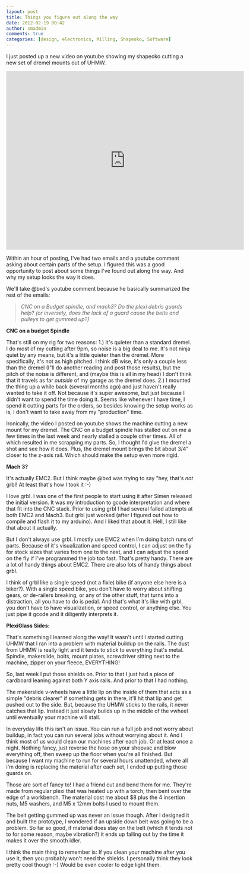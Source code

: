```yaml
---
layout: post
title: Things you figure out along the way
date: 2012-02-19 00:42
author: smadmin
comments: true
categories: [design, electronics, Milling, Shapeoko, Software]
---
```

I just posted up a new video on youtube showing my shapeoko cutting a new set of dremel mounts out of UHMW.

<iframe width="640" height="480" src="http://www.youtube.com/embed/Udd4t5G4mxQ" frameborder="0" allowfullscreen></iframe>

Within an hour of posting, I've had two emails and a youtube comment asking about certain parts of the setup. I figured this was a good opportunity to post about some things I've found out along the way. And why my setup looks the way it does.

We'll take @bxd's youtube comment because he basically summarized the rest of the emails:
<blockquote><em>CNC on a Budget spindle, and mach3?﻿ Do the plexi debris guards help? (or inversely, does the lack of a guard cause the belts and pulleys to get gummed up?)</em></blockquote>
<strong>CNC on a budget Spindle</strong>

That's still on my rig for two reasons: 1.) It's quieter than a standard dremel. I do most of my cutting after 9pm, so noise is a big deal to me. It's not ninja quiet by any means, but it's a little quieter than the dremel. More specifically, it's not as high pitched. I think dB wise, it's only a couple less than the dremel (I"ll do another reading and post those results), but the pitch of the noise is different, and (maybe this is all in my head) I don't think that it travels as far *outside* of my garage as the dremel does. 2.) I mounted the thing up a while back (several months ago) and just haven't really wanted to take it off. Not because it's super awesome, but just because I didn't want to spend the time doing it. Seems like whenever I have time, I spend it cutting parts for the orders, so besides knowing the setup works as is, I don't want to take away from my "production" time.

Ironically, the video I posted on youtube shows the machine cutting a new mount for my dremel. The CNC on a budget spindle has stalled out on me a few times in the last week and nearly stalled a couple other times. All of which resulted in me scrapping my parts. So, I thought I'd give the dremel a shot and see how it does. Plus, the dremel mount brings the bit about 3/4" closer to the z-axis rail. Which should make the setup even more rigid.

<strong>Mach 3?</strong>

It's actually EMC2. But I think maybe @bxd was trying to say "hey, that's *not* grbl! At least that's how I took it :-)

I love grbl. I was one of the first people to start using it after Simen released the initial version. It was my introduction to gcode interpretation and where that fit into the CNC stack. Prior to using grbl I had several failed attempts at both EMC2 and Mach3. But grbl just worked (after I figured out how to compile and flash it to my arduino). And I liked that about it. Hell, I still like that about it actually.

But I don't always use grbl. I mostly use EMC2 when I'm doing batch runs of parts. Because of it's visualization and speed control, I can adjust on the fly for stock sizes that varies from one to the next, and I can adjust the speed on the fly if I've programmed the job too fast. That's pretty handy. There are a lot of handy things about EMC2. There are also lots of handy things about grbl.

I think of grbl like a single speed (not a fixie) bike (if anyone else here is a biker?). With a single speed bike, you don't have to worry about shifting gears, or de-railers breaking, or any of the other stuff, that turns into a distraction, all you have to do is pedal. And that's what it's like with grbl, you don't have to have visualization, or speed control, or anything else. You just pipe it gcode and it diligently interprets it.

<strong>PlexiGlass Sides:</strong>

That's something I learned along the way! It wasn't until I started cutting UHMW that I ran into a problem with material buildup on the rails. The dust from UHMW is really light and it tends to stick to everything that's metal. Spindle, makerslide, bolts, mount plates, screwdriver sitting next to the machine, zipper on your fleece, EVERYTHING!

So, last week I put those shields on. Prior to that I just had a piece of cardboard leaning against both Y axis rails. And prior to that I had nothing.

The makerslide v-wheels have a little lip on the inside of them that acts as a simple "debris clearer" if something gets in there, it'll hit that lip and get pushed out to the side. But, because the UHMW sticks to the rails, it never catches that lip. Instead it just slowly builds up in the middle of the vwheel until eventually your machine will stall.

In everyday life this isn't an issue. You can run a full job and not worry about buildup, in fact you can run several jobs without worrying about it. And I think most of us would clean our machines after each job. Or at least once a night. Nothing fancy, just reverse the hose on your shopvac and blow everything off, then sweep up the floor when you're all finished. But because I want my machine to run for several hours unattended, where all i'm doing is replacing the material after each set, I ended up putting those guards on.

Those are sort of fancy to! I had a friend cut and bend them for me. They're made from regular plexi that was heated up with a torch, then bent over the edge of a workbench. The material cost me about $8 plus the 4 insertion nuts, M5 washers, and M5 x 12mm bolts I used to mount them.

The belt getting gummed up was never an issue though. After I designed it and built the prototype, I wondered if an upside down belt was going to be a problem. So far so good, if material does stay on the belt (which it tends not to for some reason, maybe vibration?) it ends up falling out by the time it makes it over the smooth idler.

I think the main thing to remember is: If you clean your machine after you use it, then you probably won't need the shields. I personally think they look pretty cool though :-) Would be even cooler to edge light them.
